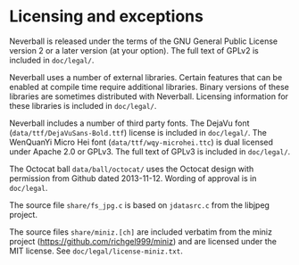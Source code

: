 # Licensing and exceptions

Neverball is released under the terms of the GNU General Public
License version 2 or a later version (at your option). The full text
of GPLv2 is included in `doc/legal/`.

Neverball uses a number of external libraries. Certain features that
can be enabled at compile time require additional libraries. Binary
versions of these libraries are sometimes distributed with
Neverball. Licensing information for these libraries is included in
`doc/legal/`.

Neverball includes a number of third party fonts. The DejaVu font
(`data/ttf/DejaVuSans-Bold.ttf`) license is included in
`doc/legal/`. The WenQuanYi Micro Hei font
(`data/ttf/wqy-microhei.ttc`) is dual licensed under Apache 2.0 or
GPLv3. The full text of GPLv3 is included in `doc/legal/`.

The Octocat ball `data/ball/octocat/` uses the Octocat design with
permission from Github dated 2013-11-12. Wording of approval is in
`doc/legal`.

The source file `share/fs_jpg.c` is based on `jdatasrc.c` from the
libjpeg project.

The source files `share/miniz.[ch]` are included verbatim from the
miniz project (https://github.com/richgel999/miniz) and are licensed
under the MIT license. See `doc/legal/license-miniz.txt`.
